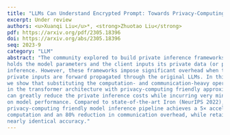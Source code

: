 ```yaml
---
title: "LLMs Can Understand Encrypted Prompt: Towards Privacy-Computing Friendly Transformers"
excerpt: Under review
authors: <u>Xuanqi Liu</u>*, <strong>Zhuotao Liu</strong>
pdf: https://arxiv.org/pdf/2305.18396
doi: https://arxiv.org/abs/2305.18396
seq: 2023-9
category: "LLM"
abstract: "The community explored to build private inference frameworks for transformer-based large language models (LLMs) in a server-client setting, where the server
holds the model parameters and the client inputs its private data (or prompt) for
inference. However, these frameworks impose significant overhead when the
private inputs are forward propagated through the original LLMs. In this paper,
we show that substituting the computation- and communication-heavy operators
in the transformer architecture with privacy-computing friendly approximations
can greatly reduce the private inference costs while incurring very minor impact
on model performance. Compared to state-of-the-art Iron (NeurIPS 2022), our
privacy-computing friendly model inference pipeline achieves a 5× acceleration in
computation and an 80% reduction in communication overhead, while retaining
nearly identical accuracy."
---
```

